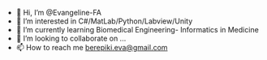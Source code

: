 - 👋 Hi, I’m @Evangeline-FA
- 👀 I’m interested in C#/MatLab/Python/Labview/Unity
- 🌱 I’m currently learning Biomedical Engineering- Informatics in Medicine 
- 💞️ I’m looking to collaborate on ...
- 📫 How to reach me berepiki.eva@gmail.com

<!---
Evangeline-FA/Evangeline-FA is a ✨ special ✨ repository because its `README.md` (this file) appears on your GitHub profile.
You can click the Preview link to take a look at your changes.
--->
